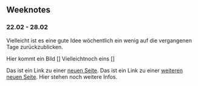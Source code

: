 ## Weeknotes

### 22.02 - 28.02

Vielleicht ist es eine gute Idee wöchentlich ein wenig auf die vergangenen Tage zurückzublicken.

Hier kommt ein Bild []
Vielleichtnoch eins []





Das ist ein Link zu einer [neuen Seite](./test.md).
Das ist ein Link zu einer [weiteren neuen Seite](./about.md).
Hier stehen noch weitere Infos.

